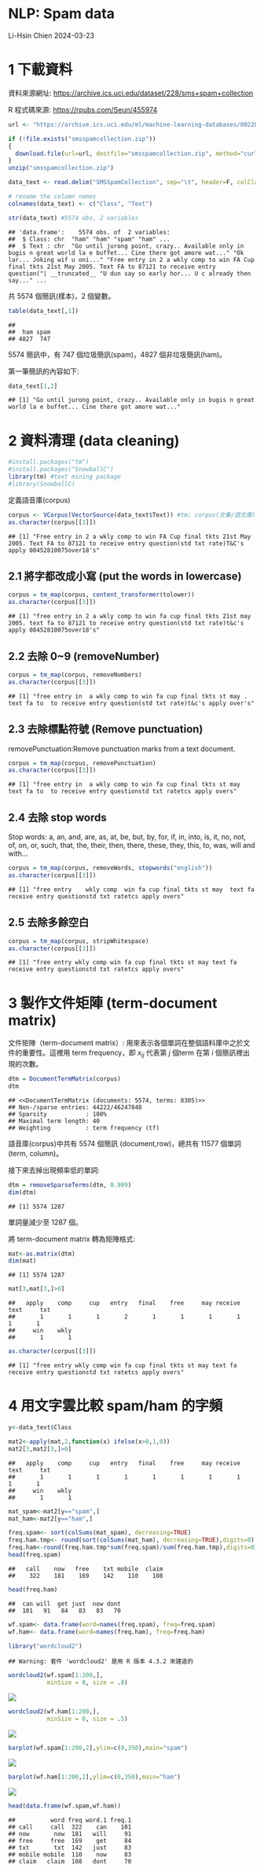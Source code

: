 NLP: Spam data
================
Li-Hsin Chien
2024-03-23

# 1 下載資料

資料來源網址:
<https://archive.ics.uci.edu/dataset/228/sms+spam+collection>

R 程式碼來源: <https://rpubs.com/Seun/455974>

``` r
url <- "https://archive.ics.uci.edu/ml/machine-learning-databases/00228/smsspamcollection.zip"

if (!file.exists("smsspamcollection.zip")) 
{
  download.file(url=url, destfile="smsspamcollection.zip", method="curl")
}
unzip("smsspamcollection.zip")

data_text <- read.delim("SMSSpamCollection", sep="\t", header=F, colClasses="character", quote="")

# rename the column names
colnames(data_text) <- c("Class", "Text")

str(data_text) #5574 obs, 2 variables
```

    ## 'data.frame':    5574 obs. of  2 variables:
    ##  $ Class: chr  "ham" "ham" "spam" "ham" ...
    ##  $ Text : chr  "Go until jurong point, crazy.. Available only in bugis n great world la e buffet... Cine there got amore wat..." "Ok lar... Joking wif u oni..." "Free entry in 2 a wkly comp to win FA Cup final tkts 21st May 2005. Text FA to 87121 to receive entry question("| __truncated__ "U dun say so early hor... U c already then say..." ...

共 5574 個簡訊(樣本)，2 個變數。

``` r
table(data_text[,1])
```

    ## 
    ##  ham spam 
    ## 4827  747

5574 簡訊中，有 747 個垃圾簡訊(spam)，4827 個非垃圾簡訊(ham)。

第一筆簡訊的內容如下:

``` r
data_text[1,2]
```

    ## [1] "Go until jurong point, crazy.. Available only in bugis n great world la e buffet... Cine there got amore wat..."

# 2 資料清理 (data cleaning)

``` r
#install.packages("tm")
#install.packages("SnowballC")
library(tm) #text mining package
#library(SnowballC)
```

定義語音庫(corpus)

``` r
corpus <- VCorpus(VectorSource(data_text$Text)) #tm; corpus(文集/語文庫)
as.character(corpus[[3]])
```

    ## [1] "Free entry in 2 a wkly comp to win FA Cup final tkts 21st May 2005. Text FA to 87121 to receive entry question(std txt rate)T&C's apply 08452810075over18's"

## 2.1 將字都改成小寫 (put the words in lowercase)

``` r
corpus = tm_map(corpus, content_transformer(tolower))
as.character(corpus[[3]])
```

    ## [1] "free entry in 2 a wkly comp to win fa cup final tkts 21st may 2005. text fa to 87121 to receive entry question(std txt rate)t&c's apply 08452810075over18's"

## 2.2 去除 0~9 (removeNumber)

``` r
corpus = tm_map(corpus, removeNumbers)
as.character(corpus[[3]])
```

    ## [1] "free entry in  a wkly comp to win fa cup final tkts st may . text fa to  to receive entry question(std txt rate)t&c's apply over's"

## 2.3 去除標點符號 (Remove punctuation)

removePunctuation:Remove punctuation marks from a text document.

``` r
corpus = tm_map(corpus, removePunctuation)
as.character(corpus[[3]])
```

    ## [1] "free entry in  a wkly comp to win fa cup final tkts st may  text fa to  to receive entry questionstd txt ratetcs apply overs"

## 2.4 去除 stop words

Stop words: a, an, and, are, as, at, be, but, by, for, if, in, into, is,
it, no, not, of, on, or, such, that, the, their, then, there, these,
they, this, to, was, will and with…

``` r
corpus = tm_map(corpus, removeWords, stopwords("english"))
as.character(corpus[[3]])
```

    ## [1] "free entry    wkly comp  win fa cup final tkts st may  text fa    receive entry questionstd txt ratetcs apply overs"

## 2.5 去除多餘空白

``` r
corpus = tm_map(corpus, stripWhitespace)
as.character(corpus[[3]])
```

    ## [1] "free entry wkly comp win fa cup final tkts st may text fa receive entry questionstd txt ratetcs apply overs"

# 3 製作文件矩陣 (term-document matrix)

文件矩陣（term-document matrix）:
用來表示各個單詞在整個語料庫中之於文件的重要性。這裡用 term
frequency，即 $x_{ij}$ 代表第 $j$ 個term 在第 $i$ 個簡訊裡出現的次數。

``` r
dtm = DocumentTermMatrix(corpus)
dtm
```

    ## <<DocumentTermMatrix (documents: 5574, terms: 8305)>>
    ## Non-/sparse entries: 44222/46247848
    ## Sparsity           : 100%
    ## Maximal term length: 40
    ## Weighting          : term frequency (tf)

語音庫(corpus)中共有 5574 個簡訊 (document,row)，總共有 11577 個單詞
(term, column)。

接下來去掉出現頻率低的單詞:

``` r
dtm = removeSparseTerms(dtm, 0.999)
dim(dtm)
```

    ## [1] 5574 1287

單詞量減少至 1287 個。

將 term-document matrix 轉為矩陣格式:

``` r
mat<-as.matrix(dtm)
dim(mat)
```

    ## [1] 5574 1287

``` r
mat[3,mat[3,]>0]
```

    ##   apply    comp     cup   entry   final    free     may receive    text     txt 
    ##       1       1       1       2       1       1       1       1       1       1 
    ##     win    wkly 
    ##       1       1

``` r
as.character(corpus[[3]])
```

    ## [1] "free entry wkly comp win fa cup final tkts st may text fa receive entry questionstd txt ratetcs apply overs"

# 4 用文字雲比較 spam/ham 的字頻

``` r
y<-data_text$Class

mat2<-apply(mat,2,function(x) ifelse(x>0,1,0))
mat2[3,mat2[3,]>0]
```

    ##   apply    comp     cup   entry   final    free     may receive    text     txt 
    ##       1       1       1       1       1       1       1       1       1       1 
    ##     win    wkly 
    ##       1       1

``` r
mat_spam<-mat2[y=="spam",]
mat_ham<-mat2[y=="ham",]

freq.spam<- sort(colSums(mat_spam), decreasing=TRUE)
freq.ham.tmp<- round(sort(colSums(mat_ham), decreasing=TRUE),digits=0)
freq.ham<-round(freq.ham.tmp*sum(freq.spam)/sum(freq.ham.tmp),digits=0)
head(freq.spam)
```

    ##   call    now   free    txt mobile  claim 
    ##    322    181    169    142    110    108

``` r
head(freq.ham)
```

    ##  can will  get just  now dont 
    ##  101   91   84   83   83   70

``` r
wf.spam<- data.frame(word=names(freq.spam), freq=freq.spam)
wf.ham<- data.frame(word=names(freq.ham), freq=freq.ham)

library("wordcloud2")
```

    ## Warning: 套件 'wordcloud2' 是用 R 版本 4.3.2 來建造的

``` r
wordcloud2(wf.spam[1:200,], 
           minSize = 0, size = .8)
```

![](NLP_spam_files/figure-gfm/unnamed-chunk-17-1.png)<!-- -->

``` r
wordcloud2(wf.ham[1:200,], 
           minSize = 0, size = .5)
```

![](NLP_spam_files/figure-gfm/unnamed-chunk-18-1.png)<!-- -->

``` r
barplot(wf.spam[1:200,2],ylim=c(0,350),main="spam")
```

![](NLP_spam_files/figure-gfm/unnamed-chunk-19-1.png)<!-- -->

``` r
barplot(wf.ham[1:200,2],ylim=c(0,350),main="ham")
```

![](NLP_spam_files/figure-gfm/unnamed-chunk-19-2.png)<!-- -->

``` r
head(data.frame(wf.spam,wf.ham))
```

    ##          word freq word.1 freq.1
    ## call     call  322    can    101
    ## now       now  181   will     91
    ## free     free  169    get     84
    ## txt       txt  142   just     83
    ## mobile mobile  110    now     83
    ## claim   claim  108   dont     70
